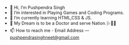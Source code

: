 - 👋 Hi, I’m Pushpendra Singh
- 👀 I’m interested in Playing Games and Coding Programs. 
- 🌱 I’m currently learning HTML,CSS & JS. 
- 💞️ My Dream is to be a Doctor and serve Nation.🩺👨‍⚕️
- 📫 How to reach me - Email Address — pushpendrasinghneet@gmail.com 

<!---
Pushpendra-Singh-MBBS/Pushpendra-Singh-MBBS is a ✨ special ✨ repository because its `README.md` (this file) appears on your GitHub profile.
You can click the Preview link to take a look at your changes.
--->
